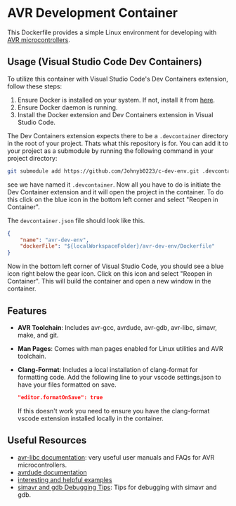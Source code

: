 # AVR Development Container

This Dockerfile provides a simple Linux environment for developing with [AVR microcontrollers](https://en.wikipedia.org/wiki/AVR_microcontrollers).

## Usage (Visual Studio Code Dev Containers)

To utilize this container with Visual Studio Code's Dev Containers extension, follow these steps:

1. Ensure Docker is installed on your system. If not, install it from [here](https://docs.docker.com/get-docker/).
2. Ensure Docker daemon is running.
3. Install the Docker extension and Dev Containers extension in Visual Studio Code.

The Dev Containers extension expects there to be a `.devcontainer` directory in the root of your project. Thats what this repository is for. You can add it to your project as a submodule by running the following command in your project directory:

```bash 
git submodule add https://github.com/Johnyb0223/c-dev-env.git .devcontainer
```

see we have named it `.devcontainer`. Now all you have to do is initiate the Dev Container extension and it will open the project in the container. To do this click on the blue icon in the bottom left corner and select "Reopen in Container".

The `devcontainer.json` file should look like this.

```json
{
    "name": "avr-dev-env",
    "dockerFile": "${localWorkspaceFolder}/avr-dev-env/Dockerfile"
}
```

Now in the bottom left corner of Visual Studio Code, you should see a blue icon right below the gear icon. Click on this icon and select "Reopen in Container". This will build the container and open a new window in the container.

## Features

- **AVR Toolchain**: Includes avr-gcc, avrdude, avr-gdb, avr-libc, simavr, make, and git.
- **Man Pages**: Comes with man pages enabled for Linux utilities and AVR toolchain.
- **Clang-Format**: Includes a local installation of clang-format for formatting code. Add the following line to your vscode settings.json to have your files formatted on save.

    ```json
    "editor.formatOnSave": true
    ```
    If this doesn't work you need to ensure you have the clang-format vscode extension installed locally in the container.

## Useful Resources

- [avr-libc documentation](https://www.nongnu.org/avr-libc/user-manual/index.html): very useful user manuals and FAQs for AVR microcontrollers.
- [avrdude documentation](https://avrdudes.github.io/avrdude/6.4/avrdude.pdf)
- [interesting and helpful examples](http://www.rjhcoding.com/index.php)
- [simavr and gdb Debugging Tips](https://aykevl.nl/2020/06/simavr-debug/): Tips for debugging with simavr and gdb.
